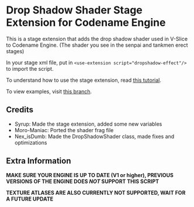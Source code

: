 # Drop Shadow Shader Stage Extension for Codename Engine

This is a stage extension that adds the drop shadow shader used in V-Slice to Codename Engine. (The shader you see in the senpai and tankmen erect stages)

In your stage xml file, put in `<use-extension script="dropshadow-effect"/>` to import the script.

To understand how to use the stage extension, read [this tutorial](TUTORIAL.md).

To view examples, visit [this branch](https://github.com/maplesyruppppppp/cne-dropShadow/tree/examples).

## Credits

- Syrup: Made the stage extension, added some new variables
- Moro-Maniac: Ported the shader frag file
- Nex_isDumb: Made the DropShadowShader class, made fixes and optimizations

## Extra Information

**MAKE SURE YOUR ENGINE IS UP TO DATE (V1 or higher), PREVIOUS VERSIONS OF THE ENGINE DOES *NOT* SUPPORT THIS SCRIPT**

**TEXTURE ATLASES ARE ALSO CURRENTLY NOT SUPPORTED, WAIT FOR A FUTURE UPDATE**
